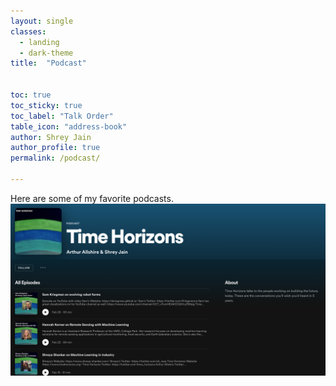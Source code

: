 ```yaml
---
layout: single
classes:
  - landing
  - dark-theme
title:  "Podcast"


toc: true
toc_sticky: true
toc_label: "Talk Order"
table_icon: "address-book"
author: Shrey Jain
author_profile: true
permalink: /podcast/

---
```


Here are some of my favorite podcasts.
![Time Horizons](/assets/timehorizons.png)
